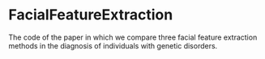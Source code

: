 # FacialFeatureExtraction
The code of the paper in which we compare three facial feature extraction methods in the diagnosis of individuals with genetic disorders.
